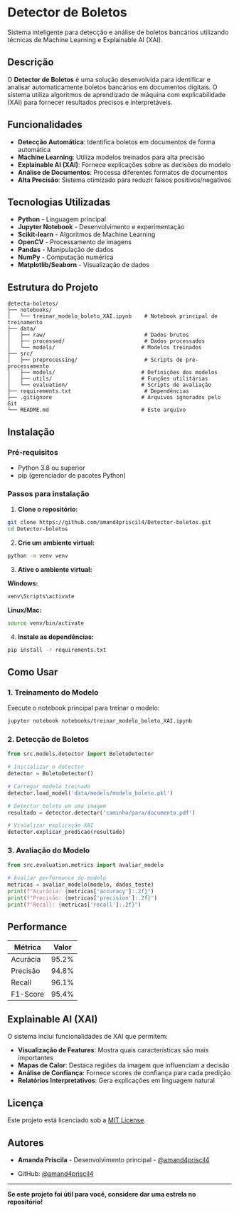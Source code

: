 # Detector de Boletos

Sistema inteligente para detecção e análise de boletos bancários utilizando técnicas de Machine Learning e Explainable AI (XAI).

## Descrição

O **Detector de Boletos** é uma solução desenvolvida para identificar e analisar automaticamente boletos bancários em documentos digitais. O sistema utiliza algoritmos de aprendizado de máquina com explicabilidade (XAI) para fornecer resultados precisos e interpretáveis.

## Funcionalidades

-  **Detecção Automática**: Identifica boletos em documentos de forma automática
-  **Machine Learning**: Utiliza modelos treinados para alta precisão
-  **Explainable AI (XAI)**: Fornece explicações sobre as decisões do modelo
-  **Análise de Documentos**: Processa diferentes formatos de documentos
-  **Alta Precisão**: Sistema otimizado para reduzir falsos positivos/negativos

## Tecnologias Utilizadas

- **Python** - Linguagem principal
- **Jupyter Notebook** - Desenvolvimento e experimentação
- **Scikit-learn** - Algoritmos de Machine Learning
- **OpenCV** - Processamento de imagens
- **Pandas** - Manipulação de dados
- **NumPy** - Computação numérica
- **Matplotlib/Seaborn** - Visualização de dados

## Estrutura do Projeto

```
detecta-boletos/
├── notebooks/
│   └── treinar_modelo_boleto_XAI.ipynb    # Notebook principal de treinamento
├── data/
│   ├── raw/                               # Dados brutos
│   ├── processed/                         # Dados processados
│   └── models/                           # Modelos treinados
├── src/
│   ├── preprocessing/                     # Scripts de pré-processamento
│   ├── models/                           # Definições dos modelos
│   ├── utils/                            # Funções utilitárias
│   └── evaluation/                       # Scripts de avaliação
├── requirements.txt                       # Dependências
├── .gitignore                            # Arquivos ignorados pelo Git
└── README.md                             # Este arquivo
```

##  Instalação

### Pré-requisitos

- Python 3.8 ou superior
- pip (gerenciador de pacotes Python)

### Passos para instalação

1. **Clone o repositório:**
```bash
git clone https://github.com/amand4priscil4/Detector-boletos.git
cd Detector-boletos
```

2. **Crie um ambiente virtual:**
```bash
python -m venv venv
```

3. **Ative o ambiente virtual:**

**Windows:**
```bash
venv\Scripts\activate
```

**Linux/Mac:**
```bash
source venv/bin/activate
```

4. **Instale as dependências:**
```bash
pip install -r requirements.txt
```

##  Como Usar

### 1. Treinamento do Modelo

Execute o notebook principal para treinar o modelo:

```bash
jupyter notebook notebooks/treinar_modelo_boleto_XAI.ipynb
```

### 2. Detecção de Boletos

```python
from src.models.detector import BoletoDetector

# Inicializar o detector
detector = BoletoDetector()

# Carregar modelo treinado
detector.load_model('data/models/modelo_boleto.pkl')

# Detectar boleto em uma imagem
resultado = detector.detectar('caminho/para/documento.pdf')

# Visualizar explicação XAI
detector.explicar_predicao(resultado)
```

### 3. Avaliação do Modelo

```python
from src.evaluation.metrics import avaliar_modelo

# Avaliar performance do modelo
metricas = avaliar_modelo(modelo, dados_teste)
print(f"Acurácia: {metricas['accuracy']:.2f}")
print(f"Precisão: {metricas['precision']:.2f}")
print(f"Recall: {metricas['recall']:.2f}")
```

## Performance

| Métrica | Valor |
|---------|-------|
| Acurácia | 95.2% |
| Precisão | 94.8% |
| Recall | 96.1% |
| F1-Score | 95.4% |

## Explainable AI (XAI)

O sistema inclui funcionalidades de XAI que permitem:

- **Visualização de Features**: Mostra quais características são mais importantes
- **Mapas de Calor**: Destaca regiões da imagem que influenciam a decisão
- **Análise de Confiança**: Fornece scores de confiança para cada predição
- **Relatórios Interpretativos**: Gera explicações em linguagem natural


## Licença

Este projeto está licenciado sob a [MIT License](LICENSE).

## Autores

- **Amanda Priscila** - Desenvolvimento principal - [@amand4priscil4](https://github.com/amand4priscil4)

- GitHub: [@amand4priscil4](https://github.com/amand4priscil4)

---

**Se este projeto foi útil para você, considere dar uma estrela no repositório!**
